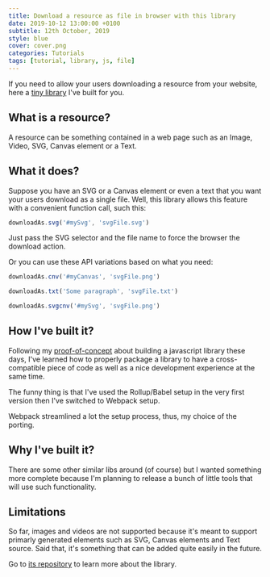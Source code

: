 ```yaml
---
title: Download a resource as file in browser with this library
date: 2019-10-12 13:00:00 +0100
subtitle: 12th October, 2019
style: blue
cover: cover.png
categories: Tutorials
tags: [tutorial, library, js, file]
---
```


If you need to allow your users downloading a resource from your website, here a [tiny library](https://github.com/abusedmedia/dl-rsc-as-file) I've built for you.

## What is a resource?

A resource can be something contained in a web page such as an Image, Video, SVG, Canvas element or a Text.

## What it does?

Suppose you have an SVG or a Canvas element or even a text that you want your users download as a single file. Well, this library allows this feature with a convenient function call, such this:

```js
downloadAs.svg('#mySvg', 'svgFile.svg')
```

Just pass the SVG selector and the file name to force the browser the download action.

Or you can use these API variations based on what you need:

```js
downloadAs.cnv('#myCanvas', 'svgFile.png')
```

```js
downloadAs.txt('Some paragraph', 'svgFile.txt')
```

```js
downloadAs.svgcnv('#mySvg', 'svgFile.png')
```

## How I've built it?

Following my [proof-of-concept](/blog/develop-a-js-lib-these-days/) about building a javascript library these days, I've learned how to properly package a library to have a cross-compatible piece of code as well as a nice development experience at the same time.

The funny thing is that I've used the Rollup/Babel setup in the very first version then I've switched to Webpack setup. 

Webpack streamlined a lot the setup process, thus, my choice of the porting.

## Why I've built it?

There are some other similar libs around (of course) but I wanted something more complete because I'm planning to release a bunch of little tools that will use such functionality.

## Limitations

So far, images and videos are not supported because it's meant to support primarly generated elements such as SVG, Canvas elements and Text source. Said that, it's something that can be added quite easily in the future.

Go to [its repository](https://github.com/abusedmedia/dl-rsc-as-file) to learn more about the library.



